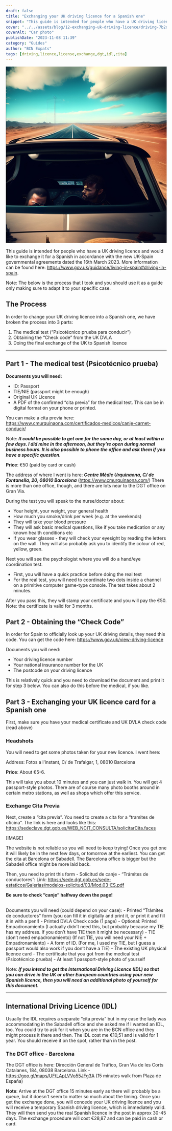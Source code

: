 ```yaml
---
draft: false
title: "Exchanging your UK driving licence for a Spanish one"
snippet: "This guide is intended for people who have a UK driving licence and would like to exchange it for a Spanish in accordance with the new UK-Spain governmental agreements dated the 16th March 2023."
cover: "../../assets/blog/12-exchanging-uk-driving-licence/driving-7b2d9631.jpg"
coverAlt: "Car photo"
publishDate: "2023-11-08 11:39"
category: "Guides"
author: "BCN Expats"
tags: [driving,licence,license,exchange,dgt,idl,cita]
---
```


![Driving photo](../../assets/blog/12-exchanging-uk-driving-licence/driving-7b2d9631.jpg)

This guide is intended for people who have a UK driving licence and would like to exchange it for a Spanish in accordance with the new UK-Spain governmental agreements dated the 16th March 2023. More information can be found here: <a href="https://www.gov.uk/guidance/living-in-spain#driving-in-spain" target="_blank">https://www.gov.uk/guidance/living-in-spain#driving-in-spain</a>.

Note: The below is the process that I took and you should use it as a guide only making sure to adapt it to your specific case.

## The Process

In order to change your UK driving licence into a Spanish one, we have broken the process into 3 parts:

1. The medical test (“Psicotécnico prueba para conducir”)
2. Obtaining the “Check code” from the UK DVLA
3. Doing the final exchange of the UK to Spanish licence

-----

## Part 1 - The medical test (Psicotécnico prueba)

**Documents you will need:**

- ID: Passport
- TIE/NIE (passport might be enough)
- Original UK Licence
- A PDF of the confirmed “cita previa” for the medical test. This can be in digital format on your phone or printed.


You can make a cita previa here: https://www.cmurquinaona.com/certificados-medicos/canje-carnet-conducir/

Note: ***It could be possible to get one for the same day, or at least within a few days. I did mine in the afternoon, but they’re open during normal business hours. It is also possible to phone the office and ask them if you have a specific question.***

**Price**: €50 (paid by card or cash)

The address of where I went is here: ***Centre Mèdic Urquinaona, C/ de Fontanella, 20, 08010 Barcelona*** (https://www.cmurquinaona.com/) There is more than one office, though, and there are lots near to the DGT office on Gran Via.

During the test you will speak to the nurse/doctor about:

- Your height, your weight, your general health
- How much you smoke/drink per week (e.g. at the weekends)
- They will take your blood pressure
- They will ask basic medical questions, like if you take medication or any known health conditions etc
- If you wear glasses - they will check your eyesight by reading the letters on the wall. They will also probably ask you to identify the colour of red, yellow, green.

Next you will see the psychologist where you will do a hand/eye coordination test.

- First, you will have a quick practice before doing the real test
- For the real test, you will need to coordinate two dots inside a channel on a primitive computer game-type console. The test takes about 2 minutes.

After you pass this, they will stamp your certificate and you will pay the €50. Note: the certificate is valid for 3 months.

## Part 2 - Obtaining the “Check Code”

In order for Spain to officially look up your UK driving details, they need this code. You can get the code here:
https://www.gov.uk/view-driving-licence 

Documents you will need:

- Your driving licence number
- Your national insurance number for the UK
- The postcode on your driving licence

This is relatively quick and you need to download the document and print it for step 3 below. You can also do this before the medical, if you like.

## Part 3 - Exchanging your UK licence card for a Spanish one

First, make sure you have your medical certificate and UK DVLA check code (read above)

### Headshots

You will need to get some photos taken for your new licence. I went here:

Address: Fotos a l'instant, C/ de Trafalgar, 1, 08010 Barcelona

**Price**: About €5-6.

This will take you about 10 minutes and you can just walk in. You will get 4 passport-style photos. There are of course many photo booths around in certain metro stations, as well as shops which offer this service.

### Exchange Cita Previa

Next, create a “cita previa”. You need to create a cita for a “tramites de oficina”. The link is here and looks like this: https://sedeclave.dgt.gob.es/WEB_NCIT_CONSULTA/solicitarCita.faces 

[IMAGE]

The website is not reliable so you will need to keep trying! Once you get one it will likely be in the next few days, or tomorrow at the earliest. You can get the cita at Barcelona or Sabadell. The Barcelona office is bigger but the Sabadell office might be more laid back.

Then, you need to print this form - Solicitud de canje - “Trámites de conductores”:
Link: https://sede.dgt.gob.es/sede-estaticos/Galerias/modelos-solicitud/03/Mod.03-ES.pdf 

**Be sure to check “canje” halfway down the page!**

<br />
Documents you will need (could depend on your case):
- Printed “Trámites de conductores” form (you can fill it in digitally and print it, or print it and fill it in with a pen!)
- Printed DVLA Check code (1 page)
- Optional: Printed Empadronamiento (I actually didn’t need this, but probably because my TIE has my address. If you don’t have TIE then it might be necessary)
- TIE (don’t need empadronamiento) (If not TIE, you will need your NIE + Empadronamiento)
- A form of ID. (For me, I used my TIE, but I guess a passport would also work if you don’t have a TIE)
- The existing UK physical licence card
- The certificate that you got from the medical test (Psicotécnico prueba)
- At least 1 passport-style photo of yourself

Note: ***If you intend to get the International Driving Licence (IDL) so that you can drive in the UK or other European countries using your new Spanish licence, then you will need an additional photo of yourself for this document.***

-----

## International Driving Licence (IDL)

Usually the IDL requires a separate “cita previa” but in my case the lady was accommodating in the Sabadell office and she asked me if I wanted an IDL, too. You could try to ask for it when you are in the BCN office and they might process it there and then. The IDL cost me €10,51 and is valid for 1 year. You should receive it on the spot, rather than in the post.

### The DGT office - Barcelona

The DGT office is here: Dirección General de Tráfico, Gran Via de les Corts Catalanes, 184, 08038 Barcelona. Link - https://goo.gl/maps/UFtLApLVVo55JFg3A (15 minutes walk from Plaza de España)

**Note**: Arrive at the DGT office 15 minutes early as there will probably be a queue, but it doesn't seem to matter so much about the timing. Once you get the exchange done, you will concede your UK driving licence and you will receive a temporary Spanish driving licence, which is immediately valid. They will then send you the real Spanish licence in the post in approx 30-45 days. The exchange procedure will cost €28,87 and can be paid in cash or card.
